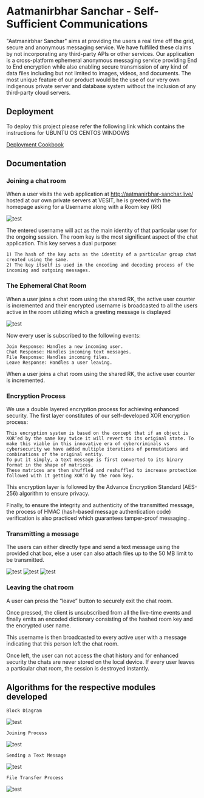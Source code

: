 
# Aatmanirbhar Sanchar - Self-Sufficient Communications

"Aatmanirbhar Sanchar" aims at providing the users a real time off the grid, secure and anonymous messaging service. We have fulfilled these claims by not incorporating any third-party APIs or other services. Our application is a cross-platform ephemeral anonymous messaging service providing End to End encryption while also enabling secure transmission of any kind of data files including but not limited to images, videos, and documents. The most unique feature of our product would be the use of our very own indigenous private server and database system without the inclusion of any third-party cloud servers.


## Deployment

To deploy this project please refer the following link which contains the instructions for 
    UBUNTU OS
    CENTOS
    WINDOWS 

[Deployment Cookbook](https://docs.google.com/document/d/1fSwpv6ZCRhyami0U6lCNLExHZtTIIsLdNf6ZaCJpGYY/edit)



## Documentation

### Joining a chat room

When a user visits the web application at http://aatmanirbhar-sanchar.live/ hosted at our own private servers at VESIT, he is greeted with the homepage asking for a Username along with a Room key (RK)

![test](https://github.com/BE-Project-VESIT-AatmaSanchar/Aatmanirbhar-Sanchar/blob/master/screenshots/image14.png)

The entered username will act as the main identity of that particular user for the ongoing session. The room key is the most significant aspect of the chat application. This key serves a dual purpose:
    
    1) The hash of the key acts as the identity of a particular group chat created using the same. 
    2) The key itself is used in the encoding and decoding process of the incoming and outgoing messages.


### The Ephemeral Chat Room

When a user joins a chat room using the shared RK, the active user counter is incremented and their encrypted username is broadcasted to all the users active in the room utilizing which a greeting message is displayed

![test](https://github.com/BE-Project-VESIT-AatmaSanchar/Aatmanirbhar-Sanchar/blob/master/screenshots/image12.png)

Now every user is subscribed to the following events:

    Join Response: Handles a new incoming user.
    Chat Response: Handles incoming text messages.
    File Response: Handles incoming files.  
    Leave Response: Handles a user leaving.

When a user joins a chat room using the shared RK, the active user counter is incremented.

### Encryption Process

We use a double layered encryption process for achieving enhanced security. 
The first layer constitutes of our self-developed XOR encryption process:
    
    This encryption system is based on the concept that if an object is XOR’ed by the same key twice it will revert to its original state. To make this viable in this innovative era of cybercriminals vs cybersecurity we have added multiple iterations of permutations and combinations of the original entity. 
    To put it simply, a text message is first converted to its binary format in the shape of matrices. 
    These matrices are then shuffled and reshuffled to increase protection followed with it getting XOR’d by the room key. 
This encryption layer is followed by the Advance Encryption Standard (AES-256) algorithm to ensure privacy.

Finally, to ensure the integrity and authenticity of the transmitted message, the process of HMAC (hash-based message authentication code) verification is also practiced which guarantees tamper-proof messaging .

### Transmitting a message

The users can either directly type and send a text message using the provided chat box, else a user can also attach files up to the 50 MB limit to be transmitted. 

![test](https://github.com/BE-Project-VESIT-AatmaSanchar/Aatmanirbhar-Sanchar/blob/master/screenshots/image8.png)
![test](https://github.com/BE-Project-VESIT-AatmaSanchar/Aatmanirbhar-Sanchar/blob/master/screenshots/image21.png)
![test](https://github.com/BE-Project-VESIT-AatmaSanchar/Aatmanirbhar-Sanchar/blob/master/screenshots/image13.png)

### Leaving the chat room

A user can press the “leave” button to securely exit the chat room. 

Once pressed, the client is unsubscribed from all the live-time events and finally emits an encoded dictionary consisting of the hashed room key and the encrypted user name. 

This username is then broadcasted to every active user with a message indicating that this person left the chat room.

Once left, the user can not access the chat history and for enhanced security the chats are never stored on the local device. If every user leaves a particular chat room, the session is destroyed instantly.




## Algorithms for the respective modules developed

    Block Diagram
![test](https://github.com/BE-Project-VESIT-AatmaSanchar/Aatmanirbhar-Sanchar/blob/master/screenshots/image16.png)

    Joining Process
![test](https://github.com/BE-Project-VESIT-AatmaSanchar/Aatmanirbhar-Sanchar/blob/master/screenshots/image30.png)

    Sending a Text Message
![test](https://github.com/BE-Project-VESIT-AatmaSanchar/Aatmanirbhar-Sanchar/blob/master/screenshots/image10.png)

    File Transfer Process
![test](https://github.com/BE-Project-VESIT-AatmaSanchar/Aatmanirbhar-Sanchar/blob/master/screenshots/image1.png)
